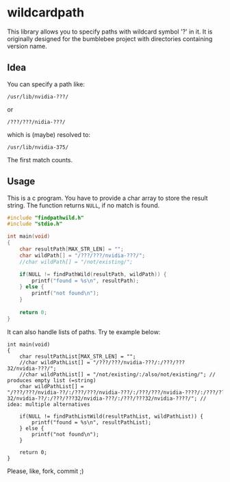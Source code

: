 # wildcardpath

This library allows you to specify paths with wildcard symbol '?' in it. It is originally designed for the bumblebee project with directories containing version name.

## Idea

You can specify a path like:

```
/usr/lib/nvidia-???/
```

or

```
/???/???/nidia-???/
```

which is (maybe) resolved to:

```
/usr/lib/nvidia-375/
```

The first match counts.

## Usage

This is a c program. You have to provide a char array to store the result string. The function returns ```NULL```, if no match is found.

```c
#include "findpathwild.h"
#include "stdio.h"

int main(void)
{
    char resultPath[MAX_STR_LEN] = "";
    char wildPath[] = "/???/???/nvidia-???/";
    //char wildPath[] = "/not/existing/";

    if(NULL != findPathWild(resultPath, wildPath)) {
        printf("found = %s\n", resultPath);
    } else {
        printf("not found\n");
    }
    
    return 0;
}
```

It can also handle lists of paths. Try te example below:
```
int main(void)
{
    char resultPathList[MAX_STR_LEN] = "";
    //char wildPathList[] = "/???/???/nvidia-???/:/???/???32/nvidia-???/";
    //char wildPathList[] = "/not/existing/:/also/not/existing/"; // produces empty list (=string)
    char wildPathList[] = "/???/???/nvidia-??/:/???/???/nvidia-???/:/???/???/nvidia-????/:/???/???32/nvidia-??/:/???/???32/nvidia-???/:/???/???32/nvidia-????/"; // idea: multiple alternatives

    if(NULL != findPathListWild(resultPathList, wildPathList)) {
        printf("found = %s\n", resultPathList);
    } else {
        printf("not found\n");
    }
    
    return 0;
}

```


Please, like, fork, commit ;)
